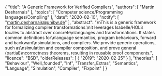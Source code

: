 {
    "title": "A Generic Framework for Verified Compilers",
    "authors": [
        "Martin Desharnais"
    ],
    "topics": [
        "Computer science/Programming languages/Compiling"
    ],
    "date": "2020-02-10",
    "notify": [
        "martin.desharnais@unibw.de"
    ],
    "abstract": "\nThis is a generic framework for formalizing compiler transformations.\nIt leverages Isabelle/HOL’s locales to abstract over concrete\nlanguages and transformations. It states common definitions for\nlanguage semantics, program behaviours, forward and backward\nsimulations, and compilers. We provide generic operations, such as\nsimulation and compiler composition, and prove general (partial)\ncorrectness theorems, resulting in reusable proof components.",
    "licence": "BSD",
    "olderReleases": [
        {
            "2019": "2020-02-25"
        }
    ],
    "theories": [
        "Behaviour",
        "Well_founded",
        "Inf",
        "Transfer_Extras",
        "Semantics",
        "Language",
        "Simulation",
        "Compiler",
        "Fixpoint"
    ]
}